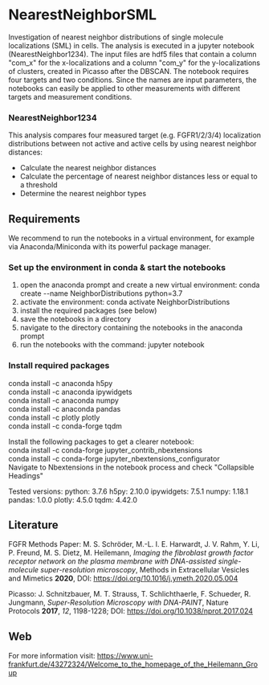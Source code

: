 # NearestNeighborSML
Investigation of nearest neighbor distributions of single molecule localizations (SML) in cells. The analysis is executed in a jupyter notebook (NearestNeighbor1234). The input files are hdf5 files that contain a column "com_x" for the x-localizations and a column "com_y" for the y-localizations of clusters, created in Picasso after the DBSCAN. The notebook requires four targets and two conditions. Since the names are input parameters, the notebooks can easily be applied to other measurements with different targets and measurement conditions.

### NearestNeighbor1234
This analysis compares four measured target (e.g. FGFR1/2/3/4) localization distributions between not active and active cells by using nearest neighbor distances:
- Calculate the nearest neighbor distances
- Calculate the percentage of nearest neighbor distances less or equal to a threshold
- Determine the nearest neighbor types

## Requirements
We recommend to run the notebooks in a virtual environment, for example via Anaconda/Miniconda with its powerful package manager.

### Set up the environment in conda & start the notebooks
1. open the anaconda prompt and create a new virtual environment: conda create --name NeighborDistributions python=3.7
2. activate the environment: conda activate NeighborDistributions
3. install the required packages (see below)
4. save the notebooks in a directory
5. navigate to the directory containing the notebooks in the anaconda prompt
6. run the notebooks with the command: jupyter notebook

### Install required packages
conda install -c anaconda h5py <br/>
conda install -c anaconda ipywidgets <br/>
conda install -c anaconda numpy <br/>
conda install -c anaconda pandas <br/>
conda install -c plotly plotly <br/>
conda install -c conda-forge tqdm <br/>

Install the following packages to get a clearer notebook:<br/>
conda install -c conda-forge jupyter_contrib_nbextensions<br/>
conda install -c conda-forge jupyter_nbextensions_configurator<br/>
Navigate to Nbextensions in the notebook process and check "Collapsible Headings"

Tested versions:
python: 3.7.6
h5py: 2.10.0
ipywidgets: 7.5.1
numpy: 1.18.1
pandas: 1.0.0
plotly: 4.5.0
tqdm: 4.42.0

## Literature
FGFR Methods Paper: M. S. Schröder, M.-L. I. E. Harwardt, J. V. Rahm, Y. Li, P. Freund, M. S. Dietz, M. Heilemann, *Imaging the fibroblast growth factor receptor network on the plasma membrane with DNA-assisted single-molecule super-resolution microscopy*, Methods in Extracellular Vesicles and Mimetics **2020**, DOI: https://doi.org/10.1016/j.ymeth.2020.05.004

Picasso: J. Schnitzbauer, M. T. Strauss, T. Schlichthaerle, F. Schueder, R. Jungmann,
*Super-Resolution Microscopy with DNA-PAINT*, Nature Protocols **2017**, *12*, 1198-1228; DOI: https://doi.org/10.1038/nprot.2017.024

## Web
For more information visit: https://www.uni-frankfurt.de/43272324/Welcome_to_the_homepage_of_the_Heilemann_Group

